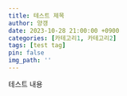 ```yaml
---
title: 테스트 제목
author: 양갱
date: 2023-10-28 21:00:00 +0900
categories: [카테고리1, 카테고리2]
tags: [test tag]
pin: false
img_path: ''
---
```


테스트 내용

